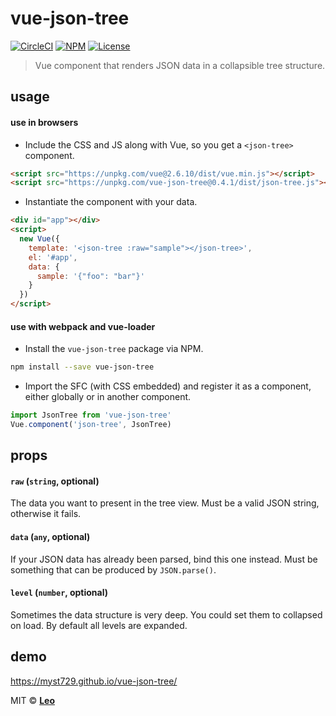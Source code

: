 # vue-json-tree

[![CircleCI](https://img.shields.io/circleci/project/myst729/vue-json-tree/master.svg)](https://circleci.com/gh/myst729/vue-json-tree/tree/master)
[![NPM](https://img.shields.io/npm/v/vue-json-tree.svg)](https://www.npmjs.com/package/vue-json-tree)
[![License](https://img.shields.io/badge/license-MIT-blue.svg)](https://github.com/myst729/Vuelog/blob/master/LICENSE)

> Vue component that renders JSON data in a collapsible tree structure.


## usage

#### use in browsers

- Include the CSS and JS along with Vue, so you get a `<json-tree>` component.

```html
<script src="https://unpkg.com/vue@2.6.10/dist/vue.min.js"></script>
<script src="https://unpkg.com/vue-json-tree@0.4.1/dist/json-tree.js"></script>
```

- Instantiate the component with your data.

```html
<div id="app"></div>
<script>
  new Vue({
    template: '<json-tree :raw="sample"></json-tree>',
    el: '#app',
    data: {
      sample: '{"foo": "bar"}'
    }
  })
</script>
```

#### use with **webpack** and **vue-loader**

- Install the `vue-json-tree` package via NPM.

```bash
npm install --save vue-json-tree
```

- Import the SFC (with CSS embedded) and register it as a component, either globally or in another component.

```js
import JsonTree from 'vue-json-tree'
Vue.component('json-tree', JsonTree)
```

## props

#### `raw` (`string`, optional)

The data you want to present in the tree view. Must be a valid JSON string, otherwise it fails.

#### `data` (`any`, optional)

If your JSON data has already been parsed, bind this one instead. Must be something that can be produced by `JSON.parse()`.

#### `level` (`number`, optional)

Sometimes the data structure is very deep. You could set them to collapsed on load. By default all levels are expanded.

## demo

https://myst729.github.io/vue-json-tree/


MIT © [**Leo**](https://myst729.github.io/)
